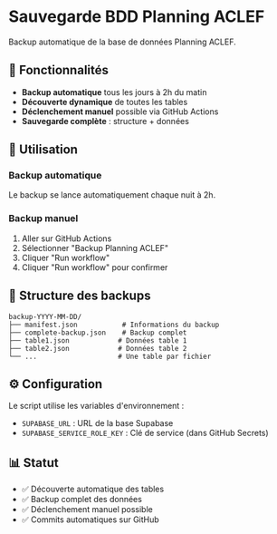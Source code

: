 # Sauvegarde BDD Planning ACLEF

Backup automatique de la base de données Planning ACLEF.

## 🎯 Fonctionnalités

- **Backup automatique** tous les jours à 2h du matin
- **Découverte dynamique** de toutes les tables
- **Déclenchement manuel** possible via GitHub Actions
- **Sauvegarde complète** : structure + données

## 🚀 Utilisation

### Backup automatique
Le backup se lance automatiquement chaque nuit à 2h.

### Backup manuel
1. Aller sur GitHub Actions
2. Sélectionner "Backup Planning ACLEF"
3. Cliquer "Run workflow"
4. Cliquer "Run workflow" pour confirmer

## 📁 Structure des backups

```
backup-YYYY-MM-DD/
├── manifest.json           # Informations du backup
├── complete-backup.json    # Backup complet
├── table1.json            # Données table 1
├── table2.json            # Données table 2
└── ...                    # Une table par fichier
```

## ⚙️ Configuration

Le script utilise les variables d'environnement :
- `SUPABASE_URL` : URL de la base Supabase
- `SUPABASE_SERVICE_ROLE_KEY` : Clé de service (dans GitHub Secrets)

## 📊 Statut

- ✅ Découverte automatique des tables
- ✅ Backup complet des données
- ✅ Déclenchement manuel possible
- ✅ Commits automatiques sur GitHub